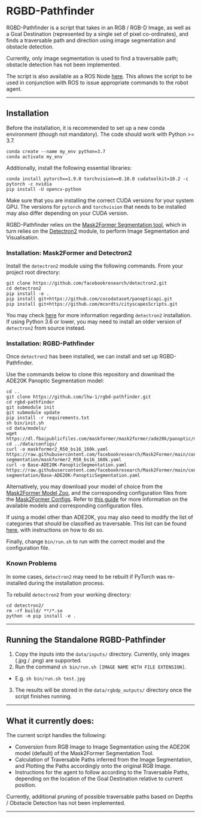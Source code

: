 # RGBD-Pathfinder

RGBD-Pathfinder is a script that takes in an RGB / RGB-D Image, as well as a Goal Destination (represented by a single set of pixel co-ordinates), and finds a traversable path and direction using image segmentation and obstacle detection.

Currently, only image segmentation is used to find a traversable path; obstacle detection has not been implemented.

The script is also available as a ROS Node [here](https://github.com/lhw-1/rgbd-pathfinder-ros). This allows the script to be used in conjunction with ROS to issue appropriate commands to the robot agent.

---

## Installation

Before the installation, it is recommended to set up a new conda environment (though not mandatory). The code should work with Python >= 3.7.

```
conda create --name my_env python=3.7
conda activate my_env
```

Additionally, install the following essential libraries:

```
conda install pytorch==1.9.0 torchvision==0.10.0 cudatoolkit=10.2 -c pytorch -c nvidia
pip install -U opencv-python
```

Make sure that you are installing the correct CUDA versions for your system GPU. The versions for `pytorch` and `torchvision` that needs to be installed may also differ depending on your CUDA version.

RGBD-Pathfinder relies on the [Mask2Former Segmentation tool](https://github.com/facebookresearch/Mask2Former), which in turn relies on the [Detectron2](https://github.com/facebookresearch/detectron2) module, to perform Image Segmentation and Visualisation. 

### Installation: Mask2Former and Detectron2

Install the `detectron2` module using the following commands. From your project root directory:

```
git clone https://github.com/facebookresearch/detectron2.git
cd detectron2
pip install -e .
pip install git+https://github.com/cocodataset/panopticapi.git
pip install git+https://github.com/mcordts/cityscapesScripts.git
```

You may check [here](https://detectron2.readthedocs.io/en/latest/tutorials/install.html) for more information regarding `detectron2` installation. If using Python 3.6 or lower, you may need to install an older version of `detectron2` from source instead.

### Installation: RGBD-Pathfinder

Once `detectron2` has been installed, we can install and set up RGBD-Pathfinder.

Use the commands below to clone this repository and download the ADE20K Panoptic Segmentation model:

```
cd ..
git clone https://github.com/lhw-1/rgbd-pathfinder.git
cd rgbd-pathfinder
git submodule init
git submodule update
pip install -r requirements.txt
sh bin/init.sh
cd data/models/
wget https://dl.fbaipublicfiles.com/maskformer/mask2former/ade20k/panoptic/maskformer2_R50_bs16_160k/model_final_5c90d4.pkl
cd ../data/configs/
curl -o maskformer2_R50_bs16_160k.yaml https://raw.githubusercontent.com/facebookresearch/Mask2Former/main/configs/ade20k/panoptic-segmentation/maskformer2_R50_bs16_160k.yaml
curl -o Base-ADE20K-PanopticSegmentation.yaml https://raw.githubusercontent.com/facebookresearch/Mask2Former/main/configs/ade20k/panoptic-segmentation/Base-ADE20K-PanopticSegmentation.yaml

```

Alternatively, you may download your model of choice from the [Mask2Former Model Zoo](https://github.com/facebookresearch/Mask2Former/blob/main/MODEL_ZOO.md), and the corresponding configuration files from the [Mask2Former Configs](https://github.com/facebookresearch/Mask2Former/tree/main/configs). Refer to [this guide](https://github.com/facebookresearch/Mask2Former/blob/main/GETTING_STARTED.md) for more information on the available models and corresponding configuration files. 

If using a model other than ADE20K, you may also need to modify the list of categories that should be classified as traversable. This list can be found [here](https://github.com/lhw-1/rgbd-pathfinder/blob/main/src/standalone/traversable.py), with instructions on how to do so.

Finally, change `bin/run.sh` to run with the correct model and the configuration file.

### Known Problems

In some cases, `detectron2` may need to be rebuilt if PyTorch was re-installed during the installation process.

To rebuild `detectron2` from your working directory:

```
cd detectron2/
rm -rf build/ **/*.so
python -m pip install -e .
```

---

## Running the Standalone RGBD-Pathfinder

1. Copy the inputs into the `data/inputs/` directory. Currently, only images (.jpg / .png) are supported.
2. Run the command `sh bin/run.sh [IMAGE NAME WITH FILE EXTENSION]`.
* E.g. `sh bin/run.sh test.jpg`
3. The results will be stored in the `data/rgbdp_outputs/` directory once the script finishes running. 

---

## What it currently does:

The current script handles the following:
- Conversion from RGB Image to Image Segmentation using the ADE20K model (default) of the Mask2Former Segmentation Tool.
- Calculation of Traversable Paths inferred from the Image Segmentation, and Plotting the Paths accordingly onto the original RGB Image.
- Instructions for the agent to follow according to the Traversable Paths, depending on the location of the Goal Destination relative to current position.

Currently, additional pruning of possible traversable paths based on Depths / Obstacle Detection has not been implemented.

---

